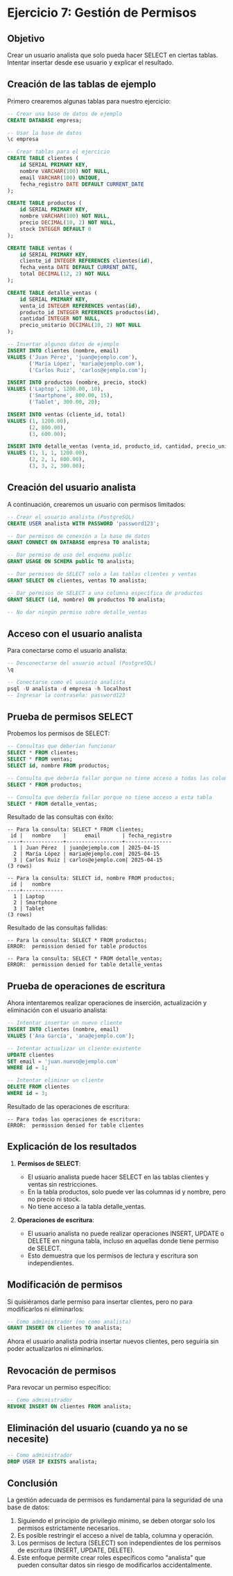 # Ejercicio 7: Gestión de Permisos

## Objetivo
Crear un usuario analista que solo pueda hacer SELECT en ciertas tablas. Intentar insertar desde ese usuario y explicar el resultado.

## Creación de las tablas de ejemplo

Primero crearemos algunas tablas para nuestro ejercicio:

```sql
-- Crear una base de datos de ejemplo
CREATE DATABASE empresa;

-- Usar la base de datos
\c empresa

-- Crear tablas para el ejercicio
CREATE TABLE clientes (
    id SERIAL PRIMARY KEY,
    nombre VARCHAR(100) NOT NULL,
    email VARCHAR(100) UNIQUE,
    fecha_registro DATE DEFAULT CURRENT_DATE
);

CREATE TABLE productos (
    id SERIAL PRIMARY KEY,
    nombre VARCHAR(100) NOT NULL,
    precio DECIMAL(10, 2) NOT NULL,
    stock INTEGER DEFAULT 0
);

CREATE TABLE ventas (
    id SERIAL PRIMARY KEY,
    cliente_id INTEGER REFERENCES clientes(id),
    fecha_venta DATE DEFAULT CURRENT_DATE,
    total DECIMAL(12, 2) NOT NULL
);

CREATE TABLE detalle_ventas (
    id SERIAL PRIMARY KEY,
    venta_id INTEGER REFERENCES ventas(id),
    producto_id INTEGER REFERENCES productos(id),
    cantidad INTEGER NOT NULL,
    precio_unitario DECIMAL(10, 2) NOT NULL
);

-- Insertar algunos datos de ejemplo
INSERT INTO clientes (nombre, email)
VALUES ('Juan Pérez', 'juan@ejemplo.com'),
       ('María López', 'maria@ejemplo.com'),
       ('Carlos Ruiz', 'carlos@ejemplo.com');

INSERT INTO productos (nombre, precio, stock)
VALUES ('Laptop', 1200.00, 10),
       ('Smartphone', 800.00, 15),
       ('Tablet', 300.00, 20);

INSERT INTO ventas (cliente_id, total)
VALUES (1, 1200.00),
       (2, 800.00),
       (3, 600.00);

INSERT INTO detalle_ventas (venta_id, producto_id, cantidad, precio_unitario)
VALUES (1, 1, 1, 1200.00),
       (2, 2, 1, 800.00),
       (3, 3, 2, 300.00);
```

## Creación del usuario analista

A continuación, crearemos un usuario con permisos limitados:

```sql
-- Crear el usuario analista (PostgreSQL)
CREATE USER analista WITH PASSWORD 'password123';

-- Dar permisos de conexión a la base de datos
GRANT CONNECT ON DATABASE empresa TO analista;

-- Dar permiso de uso del esquema public
GRANT USAGE ON SCHEMA public TO analista;

-- Dar permisos de SELECT solo a las tablas clientes y ventas
GRANT SELECT ON clientes, ventas TO analista;

-- Dar permisos de SELECT a una columna específica de productos
GRANT SELECT (id, nombre) ON productos TO analista;

-- No dar ningún permiso sobre detalle_ventas
```

## Acceso con el usuario analista

Para conectarse como el usuario analista:

```sql
-- Desconectarse del usuario actual (PostgreSQL)
\q

-- Conectarse como el usuario analista
psql -U analista -d empresa -h localhost
-- Ingresar la contraseña: password123
```

## Prueba de permisos SELECT

Probemos los permisos de SELECT:

```sql
-- Consultas que deberían funcionar
SELECT * FROM clientes;
SELECT * FROM ventas;
SELECT id, nombre FROM productos;

-- Consulta que debería fallar porque no tiene acceso a todas las columnas
SELECT * FROM productos;

-- Consulta que debería fallar porque no tiene acceso a esta tabla
SELECT * FROM detalle_ventas;
```

Resultado de las consultas con éxito:
```
-- Para la consulta: SELECT * FROM clientes;
 id |   nombre    |      email       | fecha_registro 
----+-------------+------------------+---------------
  1 | Juan Pérez  | juan@ejemplo.com | 2025-04-15
  2 | María López | maria@ejemplo.com| 2025-04-15
  3 | Carlos Ruiz | carlos@ejemplo.com| 2025-04-15
(3 rows)

-- Para la consulta: SELECT id, nombre FROM productos;
 id |   nombre    
----+-------------
  1 | Laptop
  2 | Smartphone
  3 | Tablet
(3 rows)
```

Resultado de las consultas fallidas:
```
-- Para la consulta: SELECT * FROM productos;
ERROR:  permission denied for table productos

-- Para la consulta: SELECT * FROM detalle_ventas;
ERROR:  permission denied for table detalle_ventas
```

## Prueba de operaciones de escritura

Ahora intentaremos realizar operaciones de inserción, actualización y eliminación con el usuario analista:

```sql
-- Intentar insertar un nuevo cliente
INSERT INTO clientes (nombre, email)
VALUES ('Ana García', 'ana@ejemplo.com');

-- Intentar actualizar un cliente existente
UPDATE clientes
SET email = 'juan.nuevo@ejemplo.com'
WHERE id = 1;

-- Intentar eliminar un cliente
DELETE FROM clientes
WHERE id = 3;
```

Resultado de las operaciones de escritura:
```
-- Para todas las operaciones de escritura:
ERROR:  permission denied for table clientes
```

## Explicación de los resultados

1. **Permisos de SELECT**:
   - El usuario analista puede hacer SELECT en las tablas clientes y ventas sin restricciones.
   - En la tabla productos, solo puede ver las columnas id y nombre, pero no precio ni stock.
   - No tiene acceso a la tabla detalle_ventas.

2. **Operaciones de escritura**:
   - El usuario analista no puede realizar operaciones INSERT, UPDATE o DELETE en ninguna tabla, incluso en aquellas donde tiene permiso de SELECT.
   - Esto demuestra que los permisos de lectura y escritura son independientes.

## Modificación de permisos

Si quisiéramos darle permiso para insertar clientes, pero no para modificarlos ni eliminarlos:

```sql
-- Como administrador (no como analista)
GRANT INSERT ON clientes TO analista;
```

Ahora el usuario analista podría insertar nuevos clientes, pero seguiría sin poder actualizarlos ni eliminarlos.

## Revocación de permisos

Para revocar un permiso específico:

```sql
-- Como administrador
REVOKE INSERT ON clientes FROM analista;
```

## Eliminación del usuario (cuando ya no se necesite)

```sql
-- Como administrador
DROP USER IF EXISTS analista;
```

## Conclusión

La gestión adecuada de permisos es fundamental para la seguridad de una base de datos:

1. Siguiendo el principio de privilegio mínimo, se deben otorgar solo los permisos estrictamente necesarios.
2. Es posible restringir el acceso a nivel de tabla, columna y operación.
3. Los permisos de lectura (SELECT) son independientes de los permisos de escritura (INSERT, UPDATE, DELETE).
4. Este enfoque permite crear roles específicos como "analista" que pueden consultar datos sin riesgo de modificarlos accidentalmente.